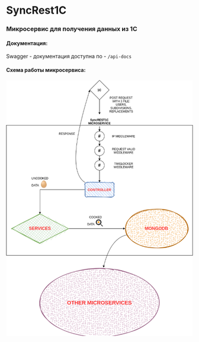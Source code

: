 # SyncRest1C

### Микросервис для получения данных из 1С

#### Документация: 
Swagger - документация доступна по - `/api-docs`
#### Схема работы микросервиса:
![СХЕМА](./helpers/sheme.png)
